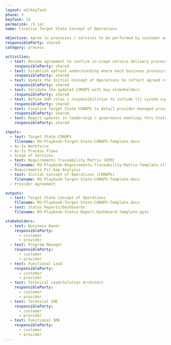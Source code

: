 ```yaml
---
layout: m3/keyTask
phase: 3
keyTask: 14
permalink: /3.14/
name: Finalize Target State Concept of Operations

objective: Agree to processes / services to be performed by customer agency vs provider; finalize Target State Concept of Operations.
responsibleParty: shared
category: process

activities: 
  - text: Review agreement to confirm in-scope service delivery processes vice target state requirements
    responsibleParty: shared
  - text: Establish upfront understanding where each business process/service will be performed (in-house vs provider)
    responsibleParty: shared
  - text: Update the Initial Concept of Operations to reflect agreed roles and delivery responsibilities
    responsibleParty: shared
  - text: Validate the updated CONOPS with key stakeholders
    responsibleParty: shared
  - text: Define O&M roles / responsibilities to include (1) system support (2) incident management (3) change & release process (4) SLA oversight (5) governance 
    responsibleParty: shared
  - text: Finalize Target State CONOPS to detail provider-managed processes and the retained agency organization
    responsibleParty: shared
  - text: Report updates in leadership / governance meetings thru Status Reports/Dashboards
    responsibleParty: shared

inputs:
  - text: Target State CONOPS
    filename: M3-Playbook-Target-State-CONOPS-Template.docx
  - As-Is Workforce
  - As-Is Process Flows
  - Scope of Services
  - text: Requirements Traceability Matrix (RTM)
    filename: M3-Playbook-Requirements-Traceability-Matrix-Template.xlsx
  - Requirements Fit-Gap Analysis
  - text: Initial Concept of Operations (CONOPS)
    filename: M3-Playbook-Target-State-CONOPS-Template.docx
  - Provider Agreement

outputs:
  - text: Target State Concept of Operations
    filename: M3-Playbook-Target-State-CONOPS-Template.docx
  - text: Status Reports/Dashboards
    filename: M3-Playbook-Status-Report-Dashboard-Template.pptx

stakeholders:
  - text: Business Owner
    responsibleParty:
      - customer
      - provider
  - text: Program Manager
    responsibleParty:
      - customer
      - provider
  - text: Functional Lead
    responsibleParty:
      - customer
      - provider
  - text: Technical Lead/Solution Architect
    responsibleParty:
      - customer
      - provider
  - text: Technical SME
    responsibleParty:
      - customer
      - provider
  - text: Functional SME
    responsibleParty:
      - customer
      - provider
---
```

